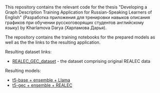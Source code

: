 This repository contains the relevant code for the thesis "Developing a Graph Description Training Application for Russian-Speaking Learners of English" (Разработка приложения для тренировки навыков описания графиков при обучении русскоговорящих студентов английскому языку) by Kharlamova Darya (Харламова Дарья).

The repository contains the training notebooks for the prepared models as well as the the links to the resulting application.

Resulting dataset links: 
 - [REALEC_GEC_dataset](https://huggingface.co/Zlovoblachko) - the dataset comprising original REALEC data

Resulting models:
- [t5-base + ensemble + Llama](https://huggingface.co/Zlovoblachko/REAlEC_2step_model_testing)
- [t5-gec + ensemble + REALEC](https://huggingface.co/Zlovoblachko/t5-grammar-corrector)
